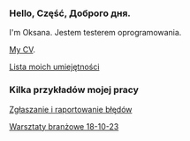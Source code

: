 ### Hello, Część, Доброго дня.
I'm Oksana. Jestem testerem oprogramowania. 

[My CV](https://drive.google.com/file/d/17wkBBPFRyBr5daPcngtcnpHcBflg3EUz/view?usp=sharing).

[Lista moich umiejętności](https://docs.google.com/document/d/1Tkcpg_1gPFl80czwCq3QOoRmBNASPMRXCeAk6G8w1QQ/edit?usp=sharing)


### Kilka przykładów mojej pracy
[Zgłaszanie i raportowanie błędów](https://docs.google.com/spreadsheets/d/1eP-tlE8edl3kYmH68O_nTlc0lfEg109ShFN_xJFpkhY/edit#gid=754196181)

[Warsztaty branżowe 18-10-23](https://github.com/Reznikovapl/PortfolioTester/blob/main/Warsztaty%20bran%C5%BCowe%2018-10-23.md)

